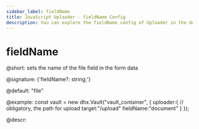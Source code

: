 ```yaml
---
sidebar_label: fieldName
title: JavaScript Uploader - fieldName Config 
description: You can explore the fieldName config of Uploader in the documentation of the DHTMLX JavaScript UI library. Browse developer guides and API reference, try out code examples and live demos, and download a free 30-day evaluation version of DHTMLX Suite 7.
---
```


# fieldName

@short: sets the name of the file field in the form data

@signature: {'fieldName?: string;'}

@default: "file"

@example:
const vault = new dhx.Vault("vault_container", { 
    uploader:{
    	// obligatory, the path for upload
    	target:"/upload"
    	fieldName:"document"
    }
});

@descr:
